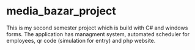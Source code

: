 # media_bazar_project
This is my second semester project which is build with C# and windows forms. The application has managment system, 
automated scheduler for employees, qr code (simulation for entry) and php website.
